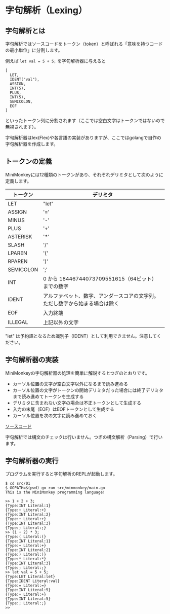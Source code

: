 # 字句解析（Lexing）

## 字句解析とは

字句解析ではソースコードをトークン（token）と呼ばれる「意味を持つコードの最小単位」に分割します。

例えば `let val = 5 + 5;` を字句解析器に与えると

    [
      LET,
      IDENT("val"),
      ASSIGN,
      INT(5),
      PLUS,
      INT(5),
      SEMICOLON,
      EOF
    ]

といったトークン列に分割されます（ここでは空白文字はトークンではないので無視されます）。

字句解析器はlex(Flex)や各言語の実装がありますが、ここではgolangで自作の字句解析器を作成します。

## トークンの定義

MiniMonkeyには12種類のトークンがあり、それぞれデリミタとして次のように定義します。

| トークン  | デリミタ                                                                     |
| --------- | ---------------------------------------------------------------------------- |
| LET       | "let"                                                                        |
| ASSIGN    | '='                                                                          |
| MINUS     | '-'                                                                          |
| PLUS      | '+'                                                                          |
| ASTERISK  | '\*'                                                                         |
| SLASH     | '/'                                                                          |
| LPAREN    | '('                                                                          |
| RPAREN    | ')'                                                                          |
| SEMICOLON | ';'                                                                          |
| INT       | 0 から 18446744073709551615（64ビット） までの数字                           |
| IDENT     | アルファベット、数字、アンダースコアの文字列。ただし数字から始まる場合は除く |
| EOF       | 入力終端                                                                     |
| ILLEGAL   | 上記以外の文字                                                               |

"let" は予約語となるため識別子（IDENT）として利用できません。注意してください。

## 字句解析器の実装

MiniMonkeyの字句解析器の処理を簡単に解説するとつぎのとおりです。

* カーソル位置の文字が空白文字以外になるまで読み進める
* カーソル位置の文字がトークンの開始デリミタだった場合には終了デリミタまで読み進めてトークンを生成する
* デリミタに含まれない文字の場合は不正トークンとして生成する
* 入力の末尾（EOF）はEOFトークンとして生成する
* カーソル位置を次の文字に読み進めておく

[ソースコード](src/01)

字句解析では構文のチェックは行いません。つぎの構文解析（Parsing）で行います。

## 字句解析器の実行

プログラムを実行すると字句解析のREPLが起動します。

    $ cd src/01
    $ GOPATH=$(pwd) go run src/minmonkey/main.go
    This is the MiniMonkey programming language!
    
    >> 1 + 2 + 3;
    {Type:INT Literal:1}
    {Type:+ Literal:+}
    {Type:INT Literal:2}
    {Type:+ Literal:+}
    {Type:INT Literal:3}
    {Type:; Literal:;}
    >> (1 + 2) * 3;
    {Type:( Literal:(}
    {Type:INT Literal:1}
    {Type:+ Literal:+}
    {Type:INT Literal:2}
    {Type:) Literal:)}
    {Type:* Literal:*}
    {Type:INT Literal:3}
    {Type:; Literal:;}
    >> let val = 5 + 5;
    {Type:LET Literal:let}
    {Type:IDENT Literal:val}
    {Type:= Literal:=}
    {Type:INT Literal:5}
    {Type:+ Literal:+}
    {Type:INT Literal:5}
    {Type:; Literal:;}
    >>

